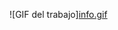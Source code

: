 ![GIF del trabajo][info.gif](https://github.com/Miguel-Medina88/ProgramacionAvanzada/blob/a420f05d8e225863e9effa598ccf7dbd0eb45fbb/info.gif)
